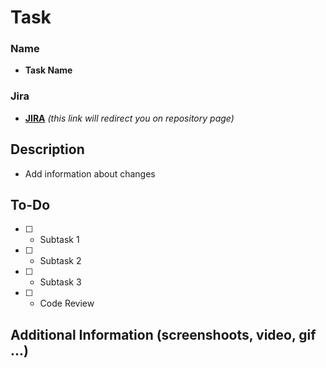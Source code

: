 # Task

### Name

- **Task Name**

### Jira

- **[JIRA](https://github.com/SunM1sty/involta-test/)**
*(this link will redirect you on repository page)*

## Description

- Add information about changes

## To-Do

- [ ] - Subtask 1
- [ ] - Subtask 2
- [ ] - Subtask 3
- [ ] - Code Review

## Additional Information (screenshoots, video, gif ...)
